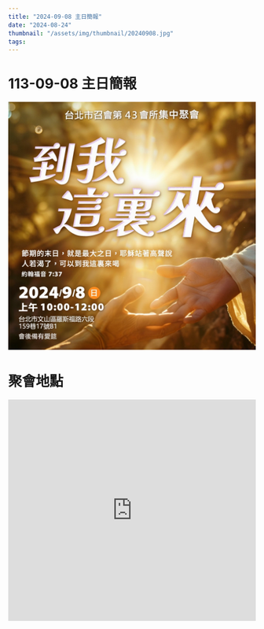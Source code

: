 ```yaml
---
title: "2024-09-08 主日簡報"
date: "2024-08-24"
thumbnail: "/assets/img/thumbnail/20240908.jpg"
tags:
---
```


# 113-09-08 主日簡報

<img src="/assets/img/thumbnail/20240908.jpg" alt="到我這裡來" style="box-shadow: 5px 5px 10px \#888;">

# 聚會地點

<iframe src="https://www.google.com/maps/embed?pb=!1m18!1m12!1m3!1d1861.018064677444!2d121.54127558199755!3d24.99750156997027!2m3!1f0!2f0!3f0!3m2!1i1024!2i768!4f13.1!3m3!1m2!1s0x3442aa037a04bf63%3A0xca07e92f33867207!2z5Y-w5YyX5biC5Y-s5pyD56ys5Zub5Y2B5LiJ6IGa5pyD5omA!5e0!3m2!1szh-TW!2stw!4v1729835929402!5m2!1szh-TW!2stw" width="100%" height="450" style="border:0;" allowfullscreen="" loading="lazy" referrerpolicy="no-referrer-when-downgrade"></iframe>
